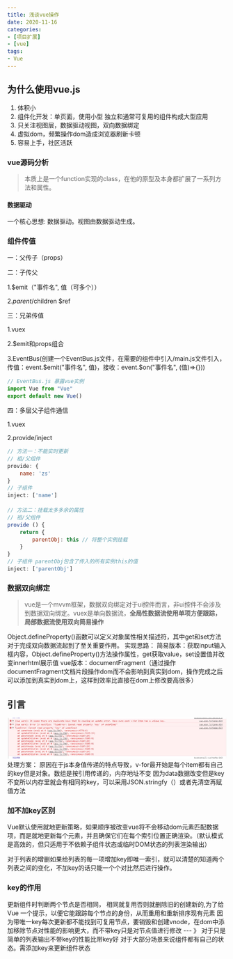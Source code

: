 ```yaml
---
title: 浅谈vue操作
date: 2020-11-16
categories: 
- [项目扩展]
- [vue]
tags:
- Vue
---
```


## 为什么使用vue.js
1. 体积小
2. 组件化开发：单页面，使用小型 独立和通常可复用的组件构成大型应用
3. 只关注视图层，数据驱动视图，双向数据绑定
4. 虚拟dom，频繁操作dom造成浏览器刷新卡顿
5. 容易上手，社区活跃

### vue源码分析
> 本质上是一个function实现的class，在他的原型及本身都扩展了一系列方法和属性。

#### 数据驱动
一个核心思想: 数据驱动。视图由数据驱动生成。


### 组件传值
一：父传子（props）

二：子传父

  1.$emit（"事件名", 值（可多个））

  2.$parent/$children $ref

三：兄弟传值

  1.vuex

  2.$emit和props组合

  3.EventBus(创建一个EventBus.js文件，在需要的组件中引入/main.js文件引入，传值：event.$emit("事件名", 值)，接收：event.$on("事件名", (值)=>{}))
```js
// EventBus.js 暴露vue实例
import Vue from "Vue"
export default new Vue()
```
四：多层父子组件通信

  1.vuex

  2.provide/inject

```js
// 方法一：不能实时更新
// 祖/父组件
provide: {
    name: 'zs'
}
// 子组件
inject: ['name']

// 方法二：挂载太多多余的属性
// 祖/父组件
provide () {
    return {
        parentObj: this // 将整个实例挂载
    }
}
// 子组件 parentObj包含了传入的所有实例this的值
inject: ['parentObj']

```
### 数据双向绑定
>vue是一个mvvm框架，数据双向绑定对于ui控件而言，非ui控件不会涉及到数据双向绑定。vuex是单向数据流，**全局性数据流使用单项方便跟踪，局部数据流使用双向简易操作**

Object.defineProperty()函数可以定义对象属性相关描述符，其中get和set方法对于完成双向数据流起到了至关重要作用。
实现思路：
  简易版本：获取input输入框内容，Object.defineProperty()方法操作属性，get获取value，set设置值并改变innerhtml展示值
  vue版本：documentFragment（通过操作documentFragment文档片段操作dom而不会影响到真实到dom，操作完成之后可以添加到真实到dom上，这样到效率比直接在dom上修改要高很多）

## 引言
  
  ![Image text](images/error.png)
  处理方案：
    原因在于js本身值传递的特点导致，v-for最开始是每个item都有自己的key但是对象。数组是按引用传递的，内存地址不变 因为data数据改变但是key不变所以内存里就会有相同的key，可以采用JSON.stringfy（）或者先清空再赋值方法

### 加不加key区别

  Vue默认使用就地更新策略，如果顺序被改变vue将不会移动dom元素匹配数据项，而是就地更新每个元素，并且确保它们在每个索引位置正确渲染。（默认模式是高效的，但只适用于不依赖子组件状态或临时DOM状态的列表渲染输出）

  对于列表的增删如果给列表的每一项增加key即唯一索引，就可以清楚的知道两个列表之间的变化，不加key的话只能一个个对比然后进行操作。

### key的作用

  更新组件时判断两个节点是否相同， 相同就复用否则就删除旧的创建新的,为了给 Vue 一个提示，以便它能跟踪每个节点的身份，从而重用和重新排序现有元素
  因为带唯一key每次更新都不能找到可复用节点，要销毁和创建vnode，在dom中添加移除节点对性能的影响更大，而不带key只是对节点值进行修改 --- 》 对于只是简单的列表输出不带key的性能比带key好
  对于大部分场景来说组件都有自己的状态。需添加key来更新组件状态


